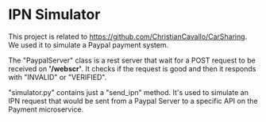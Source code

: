 # IPN Simulator
This project is related to https://github.com/ChristianCavallo/CarSharing. We used it to simulate a Paypal payment system.


The "PaypalServer" class is a rest server that wait for a POST request to be received on **'/webscr'**. 
It checks if the request is good and then it responds with "INVALID" or "VERIFIED".

"simulator.py" contains just a "send_ipn" method. It's used to simulate an IPN request that would be sent from a Paypal Server to a specific API on the Payment microservice.
